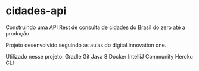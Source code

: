 # cidades-api
Construindo uma API Rest de consulta de cidades do Brasil do zero até a produção. 

Projeto desenvolvido seguindo as aulas do digital innovation one. 

Utilizado nesse projeto:
Gradle
Git
Java 8
Docker
IntelliJ Community
Heroku CLI

